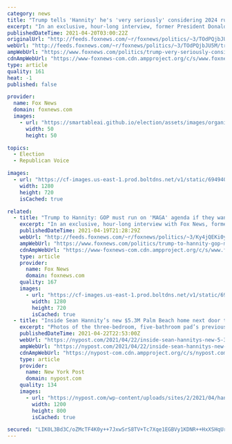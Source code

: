 ```yaml
---
category: news
title: "Trump tells 'Hannity' he's 'very seriously' considering 2024 run, misses 'helping people' the most"
excerpt: "In an exclusive, hour-long interview, former President Donald Trump told \"Hannity\" Monday that he will \"very seriously\" consider running again in 2024 if the Republican Party can \"get the right people\" on Capitol Hill."
publishedDateTime: 2021-04-20T03:00:22Z
originalUrl: "http://feeds.foxnews.com/~r/foxnews/politics/~3/TOdPQjbJU5M/trump-very-seriously-considering-2024-presidential-run"
webUrl: "http://feeds.foxnews.com/~r/foxnews/politics/~3/TOdPQjbJU5M/trump-very-seriously-considering-2024-presidential-run"
ampWebUrl: "https://www.foxnews.com/politics/trump-very-seriously-considering-2024-presidential-run.amp"
cdnAmpWebUrl: "https://www-foxnews-com.cdn.ampproject.org/c/s/www.foxnews.com/politics/trump-very-seriously-considering-2024-presidential-run.amp"
type: article
quality: 161
heat: -1
published: false

provider:
  name: Fox News
  domain: foxnews.com
  images:
    - url: "https://smartableai.github.io/election/assets/images/organizations/foxnews.com-50x50.jpg"
      width: 50
      height: 50

topics:
  - Election
  - Republican Voice

images:
  - url: "https://cf-images.us-east-1.prod.boltdns.net/v1/static/694940094001/f5a7a30f-970d-4863-a9db-6656f89b1f15/83fd05b4-31f3-4769-a5fe-952f2229a468/1280x720/match/image.jpg"
    width: 1280
    height: 720
    isCached: true

related:
  - title: "Trump to Hannity: GOP must run on 'MAGA' agenda if they want to retake Congress in 2022"
    excerpt: "In an exclusive, hour-long interview with Fox News, former President Donald J. Trump will tell host Sean Hannity that the future of the Republican Party hinges on whether it can coalesce behind the \"Make America Great\" platform that brought new voters into the 'big tent' in both 2016 and 2020."
    publishedDateTime: 2021-04-19T21:28:29Z
    webUrl: "http://feeds.foxnews.com/~r/foxnews/politics/~3/Ky4jQEKi0yA/trump-to-hannity-gop-must-run-on-maga-agenda-if-they-want-to-retake-congress-in-2022"
    ampWebUrl: "https://www.foxnews.com/politics/trump-to-hannity-gop-must-run-on-maga-agenda-if-they-want-to-retake-congress-in-2022.amp"
    cdnAmpWebUrl: "https://www-foxnews-com.cdn.ampproject.org/c/s/www.foxnews.com/politics/trump-to-hannity-gop-must-run-on-maga-agenda-if-they-want-to-retake-congress-in-2022.amp"
    type: article
    provider:
      name: Fox News
      domain: foxnews.com
    quality: 167
    images:
      - url: "https://cf-images.us-east-1.prod.boltdns.net/v1/static/694940094001/8619b06d-38ca-4ec4-92ac-536fe858ead7/a00b6967-d2cf-4458-bab9-114c11417d46/1280x720/match/image.jpg"
        width: 1280
        height: 720
        isCached: true
  - title: "Inside Sean Hannity’s new $5.3M Palm Beach home next door to Donald Trump"
    excerpt: "Photos of the three-bedroom, five-bathroom pad’s previous design look straight out of a scene from the film “Boogie Nights.”"
    publishedDateTime: 2021-04-22T22:53:00Z
    webUrl: "https://nypost.com/2021/04/22/inside-sean-hannitys-new-5-3m-palm-beach-home-near-donald-trump/"
    ampWebUrl: "https://nypost.com/2021/04/22/inside-sean-hannitys-new-5-3m-palm-beach-home-near-donald-trump/amp/"
    cdnAmpWebUrl: "https://nypost-com.cdn.ampproject.org/c/s/nypost.com/2021/04/22/inside-sean-hannitys-new-5-3m-palm-beach-home-near-donald-trump/amp/"
    type: article
    provider:
      name: New York Post
      domain: nypost.com
    quality: 134
    images:
      - url: "https://nypost.com/wp-content/uploads/sites/2/2021/04/hannity-mansion-0015.jpg?quality=90&strip=all&w=1200"
        width: 1200
        height: 800
        isCached: true

secured: "LIK0L3Bd3C/oZMcTF4K0y++7JxwSrS8TV+Tc7Xqe1EGBVy1KDNR++HxXSHqUraZY9eiSGQBn6Xy2g3dgpBYHNNJn0F2+pIJKedR2gDcEirBc0eJwc/6vnHQJrZA2fPXYcghauB3YSqkSFCjJRID7vL1XNUHiiYCoVddkSbBEaihjA4C4OGmGiCS7KNPBc0cAtE2eE7rc+ugx5yeIpCP1L0OHeE+xEjJbZ0ArsXMwPR/o+gBZIq+CHEP8NEU8nrZ+pUIiGUvWKVwKH38yHBOrJqKuiyNk8WEVndLngHxAyYu59JQCkwaHo+HBC384RdEINHb2MPejgrNvgGSG97UCTMB014Fzl5n9g974Q9Ot1l0=;9Rs5c4AKYKdHe6VveMY3/Q=="
---
```


